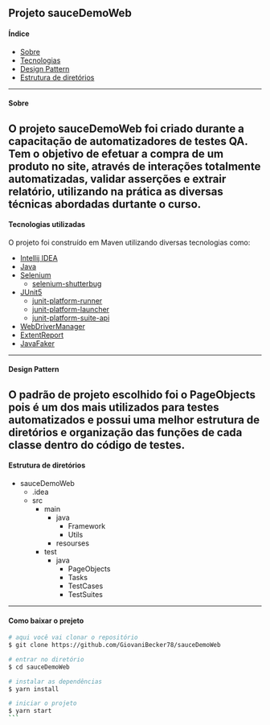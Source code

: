 ## Projeto sauceDemoWeb

#### Índice
- [Sobre](#-sobre)
- [Tecnologias](#-tecnologias-utilizadas)
- [Design Pattern](#-design-pattern)
- [Estrutura de diretórios](#-estrutura-de-diretórios)
---
#### Sobre
O projeto sauceDemoWeb foi criado durante a capacitação de automatizadores de testes QA.
Tem o objetivo de efetuar a compra de um produto no site,
através de interações totalmente automatizadas, validar asserções
e extrair relatório, utilizando na prática as diversas
técnicas abordadas durtante o curso.
---
#### Tecnologias utilizadas
O projeto foi construído em Maven utilizando diversas tecnologias como:</p>
- [Intellij IDEA](https://www.jetbrains.com/idea/download/)
- [Java](https://www.java.com/pt-BR/)
- [Selenium](http://www.seleniumframework.com/)
  - [selenium-shutterbug](https://mvnrepository.com/search?q=selenium-shutterbug)
- [JUnit5](https://junit.org/junit5/)
  - [junit-platform-runner](https://mvnrepository.com/search?q=junit-platform-runner)
  - [junit-platform-launcher](https://mvnrepository.com/search?q=junit-platform-launcher)
  - [junit-platform-suite-api](https://mvnrepository.com/search?q=junit-platform-suite-api)   
- [WebDriverManager](https://mvnrepository.com/search?q=webdrivermanager)
- [ExtentReport](https://mvnrepository.com/search?q=extentreports)
- [JavaFaker](https://mvnrepository.com/artifact/com.github.javafaker)
---
#### Design Pattern
O padrão de projeto escolhido foi o PageObjects
pois é um dos mais utilizados para testes automatizados e
possui uma melhor estrutura de diretórios e organização
das funções de cada classe dentro do código de testes.
---
#### Estrutura de diretórios
- sauceDemoWeb
  - .idea
  - src
    - main
      - java
        - Framework
        - Utils
      - resourses
    - test
      - java
        - PageObjects
        - Tasks
        - TestCases
        - TestSuites
---
#### Como baixar o prejeto
````bash
# aqui você vai clonar o repositório
$ git clone https://github.com/GiovaniBecker78/sauceDemoWeb

# entrar no diretório
$ cd sauceDemoWeb

# instalar as dependências
$ yarn install

# iniciar o projeto
$ yarn start
```

